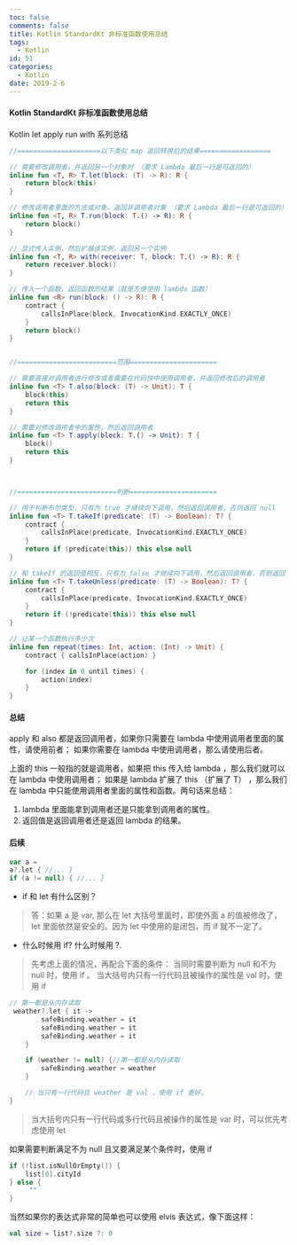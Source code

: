```yaml
---
toc: false
comments: false
title: Kotlin StandardKt 非标准函数使用总结
tags:
  - Kotlin
id: 51
categories:
  - Kotlin
date: 2019-2-6
---
```


#### Kotlin StandardKt 非标准函数使用总结

Kotlin let apply run with 系列总结

```kotlin
//=====================以下类似 map 返回转换后的结果==================

// 需要修改调用者，并返回另一个对象时 （要求 Lambda 最后一行是可返回的）
inline fun <T, R> T.let(block: (T) -> R): R {
    return block(this)
}

// 修改调用者里面的方法或对象，返回非调用者对象 （要求 Lambda 最后一行是可返回的）
inline fun <T, R> T.run(block: T.() -> R): R {
    return block()
}

// 显式传入实例，然后扩展该实例，返回另一个实例
inline fun <T, R> with(receiver: T, block: T.() -> R): R {
    return receiver.block()
}

// 传入一个函数，返回函数的结果（就是方便使用 lambda 函数）
inline fun <R> run(block: () -> R): R {
    contract {
        callsInPlace(block, InvocationKind.EXACTLY_ONCE)
    }
    return block()
}


//=========================范围======================

// 需要直接对调用者进行修改或者需要在代码快中使用调用者，并返回修改后的调用者
inline fun <T> T.also(block: (T) -> Unit): T {
    block(this)
    return this
}

// 需要对修改调用者中的属性，然后返回调用者
inline fun <T> T.apply(block: T.() -> Unit): T {
    block()
    return this
}



//=========================判断======================

// 用于判断布尔类型，只有为 true 才继续向下调用，然后返回调用者，否则返回 null
inline fun <T> T.takeIf(predicate: (T) -> Boolean): T? {
    contract {
        callsInPlace(predicate, InvocationKind.EXACTLY_ONCE)
    }
    return if (predicate(this)) this else null
}

// 和 takeIf 的返回值相反，只有为 false 才继续向下调用，然后返回调用者，否则返回 null
inline fun <T> T.takeUnless(predicate: (T) -> Boolean): T? {
    contract {
        callsInPlace(predicate, InvocationKind.EXACTLY_ONCE)
    }
    return if (!predicate(this)) this else null
}

// 让某一个函数执行多少次
inline fun repeat(times: Int, action: (Int) -> Unit) {
    contract { callsInPlace(action) }

    for (index in 0 until times) {
        action(index)
    }
}
```

#### 总结

apply 和 also 都是返回调用者，如果你只需要在 lambda 中使用调用者里面的属性，请使用前者； 如果你需要在 lambda 中使用调用者，那么请使用后者。

上面的 this 一般指的就是调用者，如果把 this 传入给 lambda ，那么我们就可以在 lambda 中使用调用者； 如果是 lambda 扩展了 this （扩展了 T） ，那么我们在 lambda 中只能使用调用者里面的属性和函数。两句话来总结：

1. lambda 里面能拿到调用者还是只能拿到调用者的属性。
2. 返回值是返回调用者还是返回 lambda 的结果。

#### 后续

```kotlin
var a = 
a?.let { //... }
if (a != null) { //... }
```

- if 和 let 有什么区别？
  
> 答：如果 a 是 var, 那么在 let 大括号里面时，即使外面 a 的值被修改了，let 里面依然是安全的。因为 let 中使用的是闭包，而 if 就不一定了。

- 什么时候用 if? 什么时候用 ?.
  
> 先考虑上面的情况，再配合下面的条件：
当同时需要判断为 null 和不为 null 时，使用 if 。
> 当大括号内只有一行代码且被操作的属性是 val 时，使用 if

```kotlin
// 第一都是从内存读取 
 weather?.let { it -> 
        safeBinding.weather = it
        safeBinding.weather = it
        safeBinding.weather = it
    }

    if (weather != null) {//第一都是从内存读取
        safeBinding.weather = weather
    }

    // 当只有一行代码且 weather 是 val ，使用 if 更好。
}
```

> 当大括号内只有一行代码或多行代码且被操作的属性是 var 时，可以优先考虑使用 let

如果需要判断满足不为 null 且又要满足某个条件时，使用 if

```kotlin
if (!list.isNullOrEmpty()) {
    list[0].cityId
} else {
     ""
}
```

当然如果你的表达式非常的简单也可以使用 elvis 表达式，像下面这样：

```kotlin
val size = list?.size ?: 0
```